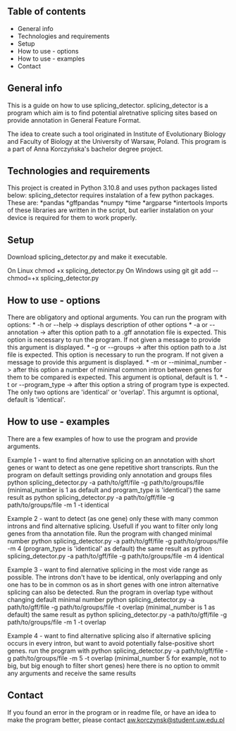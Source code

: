 ## Table of contents
* General info
* Technologies and requirements
* Setup
* How to use - options
* How to use - examples
* Contact

## General info
This is a guide on how to use splicing_detector. 
splicing_detector is a program which aim is to find potential alretnative splicing sites
based on provide annotation in General Feature Format.

The idea to create such a tool originated in Institute of Evolutionary Biology and Faculty of Biology at the University of Warsaw, Poland. 
This program is a part of Anna Korczyńska's bachelor degree project.


## Technologies and requirements
This project is created in Python 3.10.8 and uses python packages listed below:
splicing_detector requires instalation of a few python packages. These are:
	*pandas
	*gffpandas
	*numpy
	*time
	*argparse
	*intertools
Imports of these libraries are written in the script, but earlier instalation on your device is required for them to work properly.


## Setup
Download splicing_detector.py and make it executable.

On Linux 
chmod +x splicing_detector.py
On Windows using git
git add --chmod=+x splicing_detector.py


## How to use - options
There are obligatory and optional arguments. You can run the program with options:
	* -h or --help -> displays description of other options
	* -a or --annotation -> after this option path to a .gff annotation file is expected. This option is necessary to run the program. If not given a message to provide this argument is displayed.
	* -g or --groups -> after this option path to a .lst file is expected. This option is necessary to run the program. If not given a message to provide this argument is displayed.
	* -m or --minimal_number -> after this option a number of minimal common intron between genes for them to be compared is expected. This argument is optional, default is 1.
	* -t or --program_type -> after this option a string of program type is expected. The only two options are 'identical' or 'overlap'. This argumnt is optional, default is 'identical'.


## How to use - examples
There are a few examples of how to use the program and provide arguments.

Example 1 - want to find alternative splicing on an annotation with short genes or want to detect as one gene repetitive short transcripts.
Run the program on default settings providing only annotation and groups files
python splicing_detector.py -a path/to/gff/file -g path/to/groups/file
(minimal_number is 1 as default and program_type is 'identical')
the same result as
python splicing_detector.py -a path/to/gff/file -g path/to/groups/file -m 1 -t identical

Example 2 - want to detect (as one gene) only these with many common introns and find alternative splicing. Usefull if you want to filter only long genes from tha annotation file.
Run the program with changed minimal number
python splicing_detector.py -a path/to/gff/file -g path/to/groups/file -m 4
(program_type is 'identical' as default)
the same result as
python splicing_detector.py -a path/to/gff/file -g path/to/groups/file -m 4 identical

Example 3 - want to find alernative splicing in the most vide range as possible. The introns don't have to be identical, only overlapping and only one has to be in common os as in short genes with one intron alternative splicing can also be detected.
Run the program in overlap type without changing default minimal number
python splicing_detector.py -a path/to/gff/file -g path/to/groups/file -t overlap
(minimal_number is 1 as default)
the same result as
python splicing_detector.py -a path/to/gff/file -g path/to/groups/file -m 1 -t overlap

Example 4 - want to find alternative splicing also if alternative splicing occurs in every intron, but want to avoid potentially false-positive short genes.
run the program with
python splicing_detector.py -a path/to/gff/file -g path/to/groups/file -m 5 -t overlap
(minimal_number 5 for example, not to big, but big enough to filter short genes)
here there is no option to ommit any arguments and receive the same results


## Contact
If you found an error in the program or in readme file, or have an idea to make the program better, please contact aw.korczynsk@student.uw.edu.pl








